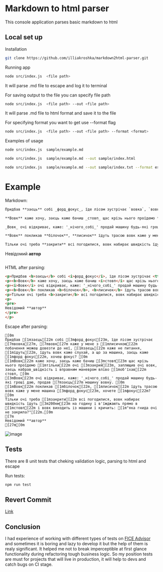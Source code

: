 # Markdown to html parser

This console application parses basic markdown to html 

## Local set up

Installation
```bash
git clone https://github.com/illiakroshka/markdown2html-parser.git
```

Running app
```bash
node src/index.js  <file path>
```
It will parse .md file to escape and log it to terminal


For saving output to the file you can specify file path
```bash
node src/index.js  <file path> --out <file path>
```
It will parse .md file to html format and save it to the file


For specifying format you want to get use --format flag
```bash
node src/index.js  <file path> --out <file path> --format <format>
```


Examples of usage 
```bash
node src/index.js  sample/example.md
```

```bash
node src/index.js  sample/example.md --out sample/index.html
```

```bash
node src/index.js  sample/example.md --out sample/index.txt --format escape
```

# Example

Markdown:
```markdown
Придбав **заєць** собі _форд_фокус_, їде лісом зустрічає `вовка`, `вовк` каже у мене з **лисичкою** побачення можеш довезти до неї, **заєць** каже не питання, **їдуть**, їдуть вовк каже слухай, а що за машина, заєць каже **форд фокус**, хочеш фокус?

**Вовк** каже хочу, заєць каже бачиш _стовп_ щас крізь нього проїдемо **тільки** очі _закрий_, заплющив очі вовк, заєць набрав_швідкість і вправним маневром вліво **об'їхав** стовп,

_Вовк_ очі відкриває, каже: '_нічого_собі_' продай машину будь-які гроші даю, продав `заєць` машину вовку.

**Вовк** покликав **білочок**, **лисичок** їдуть трасою вовк каже у мене машина _форд_фокус_, хочете **фокус**?

Тільки очі треба **закрити** всі погодилися, вовк набирає швидкість їдуть _200км_ на годину і в'їжджають прямо в **стовп** і вовк виходить із машини і кричить: **"яка гнида очі не закрила?"**.

```
Невідомий **автор**
```

```

HTML after parsing: 

```html
<p>Придбав <b>заєць</b> собі <i>форд_фокус</i>, їде лісом зустрічає <tt>вовка</tt>, <tt>вовк</tt> каже у мене з <b>лисичкою</b> побачення можеш довезти до неї, <b>заєць</b> каже не питання, <b>їдуть</b>, їдуть вовк каже слухай, а що за машина, заєць каже <b>форд фокус</b>, хочеш фокус? </p>
<p><b>Вовк</b> каже хочу, заєць каже бачиш <i>стовп</i> щас крізь нього проїдемо <b>тільки</b> очі <i>закрий</i>, заплющив очі вовк, заєць набрав_швідкість і вправним маневром вліво <b>об'їхав</b> стовп, </p>
<p><i>Вовк</i> очі відкриває, каже: '_нічого_собі_' продай машину будь-які гроші даю, продав <tt>заєць</tt> машину вовку. </p>
<p><b>Вовк</b> покликав <b>білочок</b>, <b>лисичок</b> їдуть трасою вовк каже у мене машина <i>форд_фокус</i>, хочете <b>фокус</b>? </p>
<p>Тільки очі треба <b>закрити</b> всі погодилися, вовк набирає швидкість їдуть <i>200км</i> на годину і в'їжджають прямо в <b>стовп</b> і вовк виходить із машини і кричить: <b>"яка гнида очі не закрила?"</b>.</p>
<p>
<pre>
Невідомий **автор**
</pre>
</p>
```

Escape after parsing: 

```escape
[0m
Придбав [1mзаєць[22m собі [3mфорд_фокус[23m, їде лісом зустрічає [7mвовка[27m, [7mвовк[27m каже у мене з [1mлисичкою[22m побачення можеш довезти до неї, [1mзаєць[22m каже не питання, [1mїдуть[22m, їдуть вовк каже слухай, а що за машина, заєць каже [1mфорд фокус[22m, хочеш фокус? [0m
[1mВовк[22m каже хочу, заєць каже бачиш [3mстовп[23m щас крізь нього проїдемо [1mтільки[22m очі [3mзакрий[23m, заплющив очі вовк, заєць набрав_швідкість і вправним маневром вліво [1mоб'їхав[22m стовп, [0m
[3mВовк[23m очі відкриває, каже: '_нічого_собі_' продай машину будь-які гроші даю, продав [7mзаєць[27m машину вовку. [0m
[1mВовк[22m покликав [1mбілочок[22m, [1mлисичок[22m їдуть трасою вовк каже у мене машина [3mфорд_фокус[23m, хочете [1mфокус[22m? [0m
Тільки очі треба [1mзакрити[22m всі погодилися, вовк набирає швидкість їдуть [3m200км[23m на годину і в'їжджають прямо в [1mстовп[22m і вовк виходить із машини і кричить: [1m"яка гнида очі не закрила?"[22m.[0m
[7m
Невідомий **автор**
[27m[0m
```

![image](https://github.com/illiakroshka/markdown2html-escape-parser/assets/116638814/d86f43bb-02d5-4c75-9943-a41246f169ca)

## Tests 
There are 8 unit tests that cheking validation logic, parsing to html and escape

Run tests:

```bash
npm run test
```

## Revert Commit

[Link](https://github.com/illiakroshka/markdown2html-parser/commit/aa9f7a07e2c527422c9b04ae2ec7e12a6d98be74)

## Conclusion

I had experience of working with different types of tests on [FICE Advisor](https://github.com/fictadvisor/fictadvisor) and sometimes it is boring and lazy to develop it but the help of them is realy significant. It helped me not to break imperceptible at first glance functionality during refactoring tough business logic. 
So my position tests are must for projects that will live in production, it will help to devs and catch bugs on CI stage. 
